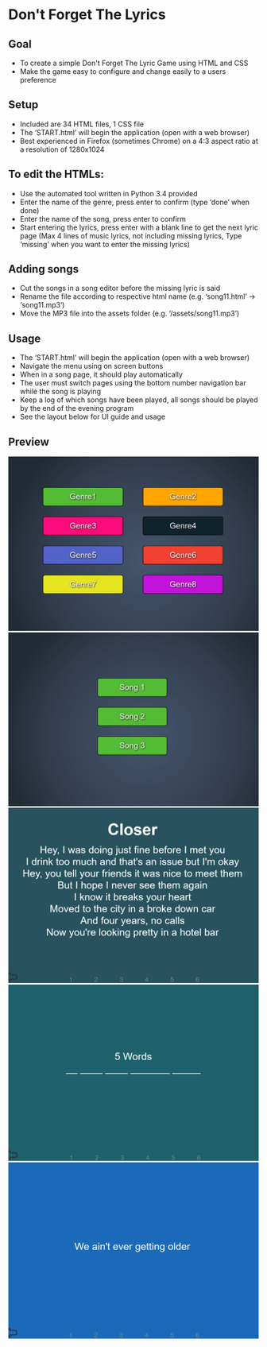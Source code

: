 # Don't Forget The Lyrics
## Goal 
* To create a simple Don't Forget The Lyric Game using HTML and CSS
* Make the game easy to configure and change easily to a users preference
## Setup
* Included are 34 HTML files, 1 CSS file
* The ‘START.html’ will begin the application (open with a web browser)
* Best experienced in Firefox (sometimes Chrome) on a 4:3 aspect ratio at a resolution of 1280x1024
## To edit the HTMLs:
* Use the automated tool written in Python 3.4 provided
* Enter the name of the genre, press enter to confirm (type ‘done’ when done)
* Enter the name of the song, press enter to confirm
* Start entering the lyrics, press enter with a blank line to get the next lyric page (Max 4 lines of music lyrics, not including missing lyrics, Type ‘missing’ when you want to enter the missing lyrics)
## Adding songs
* Cut the songs in a song editor before the missing lyric is said
* Rename the file according to respective html name (e.g. ‘song11.html’ -> ‘song11.mp3’)
* Move the MP3 file into the assets folder (e.g. ‘/assets/song11.mp3’)
## Usage
* The ‘START.html’ will begin the application (open with a web browser)
*	Navigate the menu using on screen buttons
*	When in a song page, it should play automatically
*	The user must switch pages using the bottom number navigation bar while the song is playing
*	Keep a log of which songs have been played, all songs should be played by the end of the evening program
*	See the layout below for UI guide and usage
## Preview
![Menu](/Preview/Menu.png)
![SongNav](/Preview/SongNav.png)
![SampleSongPage](/Preview/SampleSongPage.png)
![MissingLyricsPage](/Preview/SampleMissingLyricPage.png)
![MissingLyrics](/Preview/MissingLyricsRevealed.png)
